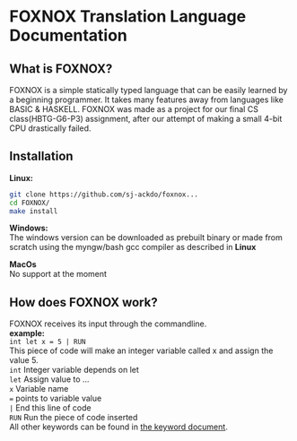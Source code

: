 # FOXNOX Translation Language Documentation
## What is FOXNOX?
FOXNOX is a simple statically typed language that can be easily learned by a beginning programmer. It takes many features away from languages like BASIC & HASKELL. 
FOXNOX was made as a project for our final CS class(HBTG-G6-P3) assignment, after our attempt of making a small 4-bit CPU drastically failed.

## Installation
**Linux:**</br>
```bash 
git clone https://github.com/sj-ackdo/foxnox...
cd FOXNOX/
make install
```
**Windows:**</br>
The windows version can be downloaded as prebuilt binary or made from scratch using the myngw/bash gcc compiler as described in **Linux**

**MacOs**</br>
No support at the moment

## How does FOXNOX work?
FOXNOX receives its input through the commandline.</br>
**example:**</br>
`int let x = 5 | RUN`</br>
This piece of code will make an integer variable called x and assign the value 5.</br>
`int` Integer variable depends on let</br>
`let` Assign value to ...</br>
`x` Variable name</br>
`=` points to variable value </br>
`|` End this line of code </br>
`RUN` Run the piece of code inserted</br>
All other keywords can be found in [the keyword document](keyword.md).
